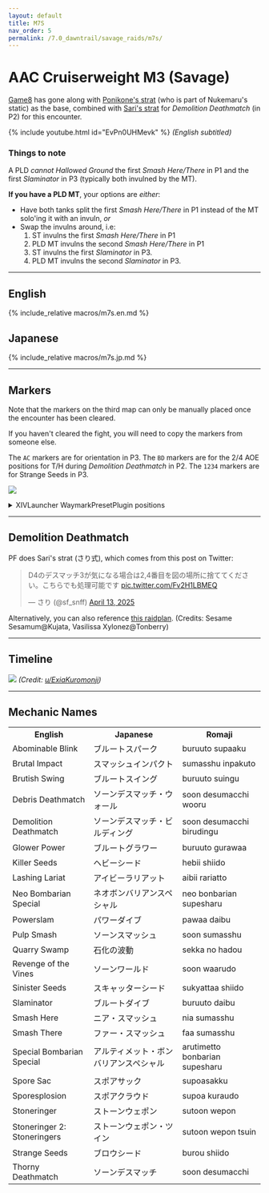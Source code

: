 ```yaml
---
layout: default
title: M7S
nav_order: 5
permalink: /7.0_dawntrail/savage_raids/m7s/
---
```


# AAC Cruiserweight M3 (Savage)

[Game8](https://game8.jp/ff14/681274) has gone along with [Ponikone's strat](https://jp.finalfantasyxiv.com/lodestone/character/13307902/blog/5542016/) 
(who is part of Nukemaru's static) as the base, 
combined with [Sari's strat](https://twitter.com/sf_snff/status/1909199349940187478) for *Demolition Deathmatch* (in P2) for this encounter.

{% include youtube.html id="EvPn0UHMevk" %}
*(English subtitled)*

### Things to note

A PLD *cannot Hallowed Ground* the first *Smash Here/There* in P1 and the first
*Slaminator* in P3 (typically both invulned by the MT).

**If you have a PLD MT**, your options are *either*:

- Have both tanks split the first *Smash Here/There* in P1 instead of the MT 
  solo'ing it with an invuln, *or*
- Swap the invulns around, i.e:
  1. ST invulns the first *Smash Here/There* in P1
  2. PLD MT invulns the second *Smash Here/There* in P1
  3. ST invulns the first *Slaminator* in P3.
  4. PLD MT invulns the second *Slaminator* in P3.

---

## English

{% include_relative macros/m7s.en.md %}

## Japanese

{% include_relative macros/m7s.jp.md %}

---

## Markers

Note that the markers on the third map can only be manually placed once the 
encounter has been cleared.

If you haven't cleared the fight, you will need to copy the markers from
someone else.

The `AC` markers are for orientation in P3.
The `BD` markers are for the 2/4 AOE positions for T/H during *Demolition Deathmatch* in P2.
The `1234` markers are for Strange Seeds in P3.

![]({{site.baseurl}}/images/7.0_dawntrail/m7s/markers.jpg)

<details markdown=block>
<summary>XIVLauncher WaymarkPresetPlugin positions</summary>

```json
{
  "Name":"M7S (Sari)",
  "MapID":1024,
  "A":{"X":100.0,"Y":-200.0,"Z":-5.0,"ID":0,"Active":true},
  "B":{"X":103.4,"Y":0.0,"Z":1.6,"ID":1,"Active":true},
  "C":{"X":100.0,"Y":-200.0,"Z":15.0,"ID":2,"Active":true},
  "D":{"X":96.6,"Y":0.0,"Z":8.4,"ID":3,"Active":true},
  "One":{"X":90.0,"Y":-200.0,"Z":-5.0,"ID":4,"Active":true},
  "Two":{"X":110.0,"Y":-200.0,"Z":-5.0,"ID":5,"Active":true},
  "Three":{"X":110.0,"Y":-200.0,"Z":15.0,"ID":6,"Active":true},
  "Four":{"X":90.0,"Y":-200.0,"Z":15.0,"ID":7,"Active":true}
}
```

</details>

---

## Demolition Deathmatch

PF does Sari's strat (さり式), which comes from this post on Twitter:

<blockquote class="twitter-tweet" data-dnt="true" data-theme="dark"><p lang="ja" dir="ltr">D4のデスマッチ3が気になる場合は2,4番目を図の場所に捨ててください。こちらでも処理可能です <a href="https://t.co/Fv2H1LBMEQ">pic.twitter.com/Fv2H1LBMEQ</a></p>&mdash; さり (@sf_snff) <a href="https://twitter.com/sf_snff/status/1911437620619411542?ref_src=twsrc%5Etfw">April 13, 2025</a></blockquote> <script async src="https://platform.twitter.com/widgets.js" charset="utf-8"></script> 

Alternatively, you can also reference [this raidplan](https://raidplan.io/plan/-MN-G2x6mjM3jEaQ).
(Credits: Sesame Sesamum@Kujata, Vasilissa Xylonez@Tonberry)

---

## Timeline

![](https://preview.redd.it/spoiler-7-2-m7s-timeline-v0-q7yu5vfwvgse1.png?width=1784&format=png&auto=webp&s=ae36a57f5e091608104639757d0c736d88af5de1)
*(Credit: [u/ExiaKuromonji](https://www.reddit.com/r/ffxiv/comments/1jpwbnu/spoiler_72_m7s_timeline/))*

---

## Mechanic Names

<table>
  <th>English</th>
  <th>Japanese</th>
  <th>Romaji</th>
  <tr>
    <td>Abominable Blink</td>
    <td>ブルートスパーク</td>
    <td>buruuto supaaku</td>
  </tr>
  <tr>
    <td>Brutal Impact</td>
    <td>スマッシュインパクト</td>
    <td>sumasshu inpakuto</td>
  </tr>
  <tr>
    <td>Brutish Swing</td>
    <td>ブルートスイング</td>
    <td>buruuto suingu</td>
  </tr>
  <tr>
    <td>Debris Deathmatch</td>
    <td>ソーンデスマッチ・ウォール</td>
    <td>soon desumacchi wooru</td>
  </tr>
  <tr>
    <td>Demolition Deathmatch</td>
    <td>ソーンデスマッチ・ビルディング</td>
    <td>soon desumacchi birudingu</td>
  </tr>
  <tr>
    <td>Glower Power</td>
    <td>ブルートグラワー</td>
    <td>buruuto gurawaa</td>
  </tr>
  <tr>
    <td>Killer Seeds</td>
    <td>ヘビーシード</td>
    <td>hebii shiido</td>
  </tr>
  <tr>
    <td>Lashing Lariat</td>
    <td>アイビーラリアット</td>
    <td>aibii rariatto</td>
  </tr>
  <tr>
    <td>Neo Bombarian Special</td>
    <td>ネオボンバリアンスペシャル</td>
    <td>neo bonbarian supesharu</td>
  </tr>
  <tr>
    <td>Powerslam</td>
    <td>パワーダイブ</td>
    <td>pawaa daibu</td>
  </tr>
  <tr>
    <td>Pulp Smash</td>
    <td>ソーンスマッシュ</td>
    <td>soon sumasshu</td>
  </tr>
  <tr>
    <td>Quarry Swamp</td>
    <td>石化の波動</td>
    <td>sekka no hadou</td>
  </tr>
  <tr>
    <td>Revenge of the Vines</td>
    <td>ソーンワールド</td>
    <td>soon waarudo</td>
  </tr>
  <tr>
    <td>Sinister Seeds</td>
    <td>スキャッターシード</td>
    <td>sukyattaa shiido</td>
  </tr>
  <tr>
    <td>Slaminator</td>
    <td>ブルートダイブ</td>
    <td>buruuto daibu</td>
  </tr>
  <tr>
    <td>Smash Here</td>
    <td>ニア・スマッシュ</td>
    <td>nia sumasshu</td>
  </tr>
  <tr>
    <td>Smash There</td>
    <td>ファー・スマッシュ</td>
    <td>faa sumasshu</td>
  </tr>
  <tr>
    <td>Special Bombarian Special</td>
    <td>アルティメット・ボンバリアンスペシャル</td>
    <td>arutimetto bonbarian supesharu</td>
  </tr>
  <tr>
    <td>Spore Sac</td>
    <td>スポアサック</td>
    <td>supoasakku</td>
  </tr>
  <tr>
    <td>Sporesplosion</td>
    <td>スポアクラウド</td>
    <td>supoa kuraudo</td>
  </tr>
  <tr>
    <td>Stoneringer</td>
    <td>ストーンウェポン</td>
    <td>sutoon wepon</td>
  </tr>
  <tr>
    <td>Stoneringer 2: Stoneringers</td>
    <td>ストーンウェポン・ツイン</td>
    <td>sutoon wepon tsuin</td>
  </tr>
  <tr>
    <td>Strange Seeds</td>
    <td>ブロウシード</td>
    <td>burou shiido</td>
  </tr>
  <tr>
    <td>Thorny Deathmatch</td>
    <td>ソーンデスマッチ</td>
    <td>soon desumacchi</td>
  </tr>
</table>

<script data-goatcounter="https://xivjpraids.goatcounter.com/count"
        async src="//gc.zgo.at/count.js"></script>
